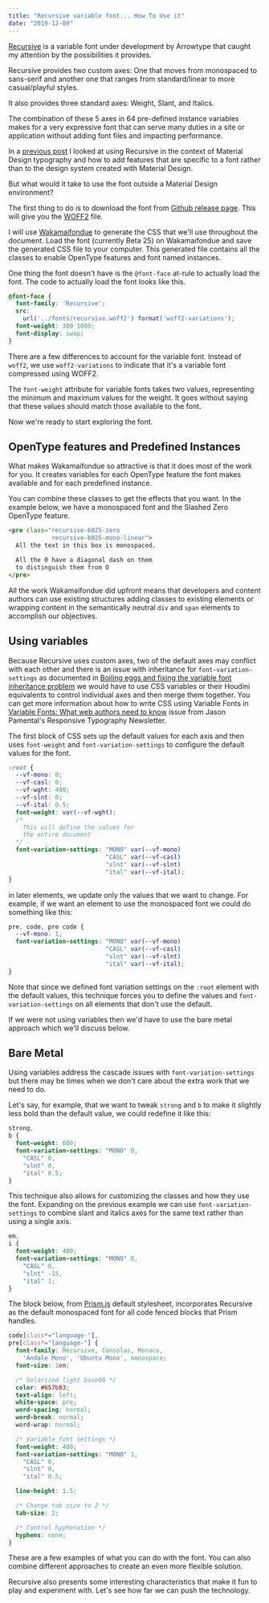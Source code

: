 ```yaml
---
title: "Recursive variable font... How To Use it"
date: "2019-12-09"
---
```


[Recursive](https://www.recursive.design/) is a variable font under development by Arrowtype that caught my attention by the possibilities it provides.

Recursive provides two custom axes: One that moves from monospaced to sans-serif and another one that ranges from standard/linear to more casual/playful styles.

It also provides three standard axes: Weight, Slant, and Italics.

The combination of these 5 axes in 64 pre-defined instance variables makes for a very expressive font that can serve many duties in a site or application without adding font files and impacting performance.

In a [previous post](https://publishing-project.rivendellweb.net/custom-material-design-typography/) I looked at using Recursive in the context of Material Design typography and how to add features that are specific to a font rather than to the design system created with Material Design.

But what would it take to use the font outside a Material Design environment?

The first thing to do is to download the font from [Github release page](https://github.com/arrowtype/recursive/releases). This will give you the [WOFF2](https://www.w3.org/TR/WOFF2/) file.

I will use [Wakamaifondue](https://wakamaifondue.com/) to generate the CSS that we'll use throughout the document. Load the font (currently Beta 25) on Wakamaifondue and save the generated CSS file to your computer. This generated file contains all the classes to enable OpenType features and font named instances.

One thing the font doesn't have is the `@font-face` at-rule to actually load the font. The code to actually load the font looks like this.

```css
@font-face {
  font-family: 'Recursive';
  src:
    url('../fonts/recursive.woff2') format('woff2-variations');
  font-weight: 300 1000;
  font-display: swap;
}
```

There are a few differences to account for the variable font. Instead of `woff2`, we use `woff2-variations` to indicate that it's a variable font compressed using WOFF2.

The `font-weight` attribute for variable fonts takes two values, representing the minimum and maximum values for the weight. It goes without saying that these values should match those available to the font.

Now we're ready to start exploring the font.

## OpenType features and Predefined Instances

What makes Wakamaifondue so attractive is that it does most of the work for you. It creates variables for each OpenType feature the font makes available and for each predefined instance.

You can combine these classes to get the effects that you want. In the example below, we have a monospaced font and the Slashed Zero OpenType feature.

```html
<pre class="recursive-b025-zero
            recursive-b025-mono-linear">
  All the text in this box is monospaced.

  All the 0 have a diagonal dash on them
  to distinguish them from O
</pre>
```

All the work Wakamaifondue did upfront means that developers and content authors can use existing structures adding classes to existing elements or wrapping content in the semantically neutral `div` and `span` elements to accomplish our objectives.

## Using variables

Because Recursive uses custom axes, two of the default axes may conflict with each other and there is an issue with inheritance for `font-variation-settings` as documented in [Boiling eggs and fixing the variable font inheritance problem](https://pixelambacht.nl/2019/fixing-variable-font-inheritance/) we would have to use CSS variables or their Houdini equivalents to control individual axes and then merge them together. You can get more information about how to write CSS using Variable Fonts in [Variable Fonts: What web authors need to know](https://rwt.io/typography-tips/variable-fonts-what-web-authors-need-know) issue from Jason Pamental's Responsive Typography Newsletter.

The first block of CSS sets up the default values for each axis and then uses `font-weight` and `font-variation-settings` to configure the default values for the font.

```css
:root {
  --vf-mono: 0;
  --vf-casl: 0;
  --vf-wght: 400;
  --vf-slnt: 0;
  --vf-ital: 0.5;
  font-weight: var(--vf-wght);
  /*
    This will define the values for
    the entire document
  */
  font-variation-settings: "MONO" var(--vf-mono)
                           "CASL" var(--vf-casl)
                           "slnt" var(--vf-slnt)
                           "ital" var(--vf-ital);
}
```

in later elements, we update only the values that we want to change. For example, if we want an element to use the monospaced font we could do something like this:

```css
pre, code, pre code {
  --vf-mono: 1;
  font-variation-settings: "MONO" var(--vf-mono)
                           "CASL" var(--vf-casl)
                           "slnt" var(--vf-slnt)
                           "ital" var(--vf-ital);
}
```

Note that since we defined font variation settings on the `:root` element with the default values, this technique forces you to define the values and `font-variation-settings` on all elements that don't use the default.

If we were not using variables then we'd have to use the bare metal approach which we'll discuss below.

## Bare Metal

Using variables address the cascade issues with `font-variation-settings` but there may be times when we don't care about the extra work that we need to do.

Let's say, for example, that we want to tweak `strong` and `b` to make it slightly less bold than the default value, we could redefine it like this:

```css
strong,
b {
  font-weight: 600;
  font-variation-settings: "MONO" 0,
    "CASL" 0,
    "slnt" 0,
    "ital" 0.5;
}
```

This technique also allows for customizing the classes and how they use the font. Expanding on the previous example we can use `font-variation-settings` to combine slant and italics axes for the same text rather than using a single axis.

```css
em,
i {
  font-weight: 400;
  font-variation-settings: "MONO" 0,
    "CASL" 0,
    "slnt" -15,
    "ital" 1;
}
```

The block below, from [Prism.js](https://prismjs.com/) default stylesheet, incorporates Recursive as the default monospaced font for all code fenced blocks that Prism handles.

```css
code[class*="language-"],
pre[class*="language-"] {
  font-family: Recursive, Consolas, Monaco,
    'Andale Mono', 'Ubuntu Mono', monospace;
  font-size: 1em;

  /* Solarized light base00 */
  color: #657b83;
  text-align: left;
  white-space: pre;
  word-spacing: normal;
  word-break: normal;
  word-wrap: normal;

  /* Variable font settings */
  font-weight: 400;
  font-variation-settings: "MONO" 1,
    "CASL" 0,
    "slnt" 0,
    "ital" 0.5;

  line-height: 1.5;

  /* Change tab size to 2 */
  tab-size: 2;

  /* Control hyphenation */
  hyphens: none;
}
```

These are a few examples of what you can do with the font. You can also combine different approaches to create an even more flexible solution.

Recursive also presents some interesting characteristics that make it fun to play and experiment with. Let's see how far we can push the technology.
